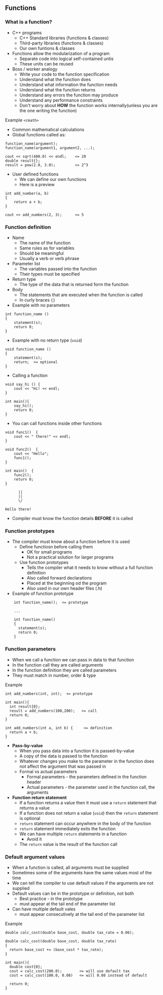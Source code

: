 ## Functions
### What is a function?
- C++ programs
  - C++ Standard libraries (functions & classes)
  - Third-party libraries (functions & classes)
  - Our own funtions & classes
- Functions allow the modularization of a program
  - Separate code into logical self-contained untis
  - These units can be reused
- Boss / worker analogy
  - Write your code to the function specification
  - Understand what the function does
  - Understand what information the function needs
  - Understand what the function returns
  - Understand any errors the function may produce
  - Understand any performance constraints
  - Don't worry about **HOW** the function works internally(unless you are the one writing the function)


Example `<cmath>`
- Common mathematical calculations
- Global functions called as:
```
function_name(argument);
function_name(argument1, argument2, ...);

cout << sqrt(400.0) << endl;    <= 20
double result{};
result = pow(2.0, 3.0);         <= 2^3
```
- User defined functions
  - We can define our own functions
  - Here is a preview
```
int add_number(a, b)
{
    return a + b;
}

cout << add_numbers(2, 3);      <= 5
```
### Function definition
- Name
  - The name of the function
  - Same rules as for variables
  - Should be meaningful
  - Usually a verb or verb phrase
- Parameter list
  - The variables  passed into the function
  - Their types must be specified
- Return type
  - The type of the data that is returned form the function
- Body
  - The statements that are executed when the function is called
  - In curly braces `{}` 
- Example with no parameters
```
int function_name ()
{
    statement(s);
    return 0;
}
```
- Example with no return type (`void`)
```
void function_name ()
{
    statement(s);
    return;  <= optional
}
```
- Calling a function
```
void say_hi () {
    cout << "Hi! << endl;
}

int main(){
    say_hi();
    return 0;
}
```
- You can call functions inside other functions
```
void func1()  {
    cout << " there!" << endl;
}

void func2()  {
    cout << "Hello";
    func1();
}

int main()  {
    func2();
    return 0;
}
      
      ||
      ||
      \/

Hello there!
```
- Compiler must know the function details **BEFORE** it is called
### Function prototypes
- The compiler must know about a function before it is used
  - Define functiosn before calling them
    - OK for small programs
    - Not a practical solution for larger programs
  - Use function prototypes
    - Tells the compiler what it needs to know without a full function definition
    - Also called forward declarations
    - Placed at the beginning od the program
    - Also used in our own header files (.h)
- Example of function prototype
```
    int function_name();  <= prototype

    ...

    int function_name()
    {
      statement(s);
      return 0;
    }
```
### Function parameters
- When we call a function we can pass in data to that function
- In the function call they are called arguments
- In the function definition they are called parameters
- They must match in number, order & type

Example
```
int add_numbers(int, int);  <= prototype

int main(){
  int result{0};
  result = add_numbers(100,200);   <= call
  return 0;
}

int add_numbers(int a, int b) {     <= definition
  return a + b;
}
```
- **Pass-by-value**
  - When you pass data into a function it is passed-by-value
  - A copy of the data is passed to the function 
  - Whatever changes you make to the parameter in the function does not affect the argument that was passed in
  - Formal vs actual parameters
    - Formal parameters - the parameters defined in the function header
    - Actual parameters - the parameter used in the function call, the arguments
- **Function return statement**
  - If a function returns a value then it must use a `return` statement that returns a value
  - If a function does not return a value (`void`) then the `return` statement is optional
  - `return` statement can occur anywhere in the body of the function
  - `return` statement immediately exits the function
  - We can have multiple `return` statements in a function
    - Avoid it
  - The `return` value is the result of the function call
### Default argument values
- When a function is called, all arguments must be supplied
- Sometimes some of the arguments have the same values most of the time
- We can tell the compiler to use default values if the arguments are not supplied
- Default values can be in the prototype or definition, not both
  - Best practice - in the prototype
  - must appear at the tail end of the parameter list
- Can have multiple default vales
  - must appear consecutively at the tail end of the parameter list

Example 
```
double calc_cost(double base_cost, double tax_rate = 0.06);

double calc_cost(double base_cost, double tax_rate) 
{
  return base_cost += (base_cost * tax_rate);
}

int main(){
  double cost{0};
  cost = calc_cost(200.0);        <= will use default tax
  cost = calc_cost(100.0, 0.08)   <= will 0.08 instead of default
  
  return 0;
}
```
